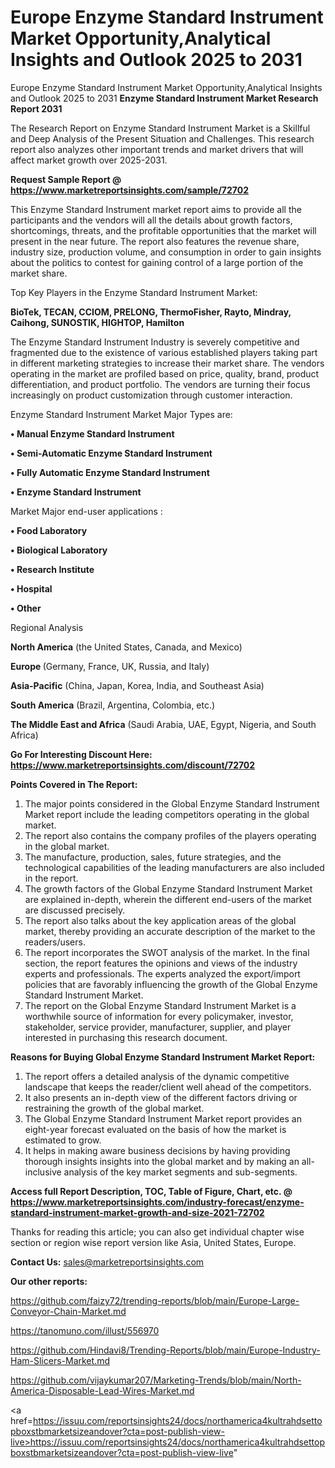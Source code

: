 # Europe Enzyme Standard Instrument Market Opportunity,Analytical Insights and Outlook 2025 to 2031
Europe Enzyme Standard Instrument Market Opportunity,Analytical Insights and Outlook 2025 to 2031
<strong>Enzyme Standard Instrument Market Research Report 2031</strong>

The Research Report on Enzyme Standard Instrument Market is a Skillful and Deep Analysis of the Present Situation and Challenges. This research report also analyzes other important trends and market drivers that will affect market growth over 2025-2031.

<strong>Request Sample Report @ <a href=https://www.marketreportsinsights.com/sample/72702>https://www.marketreportsinsights.com/sample/72702</a></strong>

This Enzyme Standard Instrument market report aims to provide all the participants and the vendors will all the details about growth factors, shortcomings, threats, and the profitable opportunities that the market will present in the near future. The report also features the revenue share, industry size, production volume, and consumption in order to gain insights about the politics to contest for gaining control of a large portion of the market share.

Top Key Players in the Enzyme Standard Instrument Market:

<strong>BioTek, TECAN, CCIOM, PRELONG, ThermoFisher, Rayto, Mindray, Caihong, SUNOSTIK, HIGHTOP, Hamilton</strong>

The Enzyme Standard Instrument Industry is severely competitive and fragmented due to the existence of various established players taking part in different marketing strategies to increase their market share. The vendors operating in the market are profiled based on price, quality, brand, product differentiation, and product portfolio. The vendors are turning their focus increasingly on product customization through customer interaction.

Enzyme Standard Instrument Market Major Types are:

<strong>• Manual Enzyme Standard Instrument

• Semi-Automatic Enzyme Standard Instrument

• Fully Automatic Enzyme Standard Instrument

• Enzyme Standard Instrument</strong>

Market Major end-user applications :

<strong>• Food Laboratory

• Biological Laboratory

• Research Institute

• Hospital

• Other</strong>

Regional Analysis

</u><strong><b>North America</b></strong> (the United States, Canada, and Mexico)

<strong><b>Europe </b></strong>(Germany, France, UK, Russia, and Italy)

<strong><b>Asia-Pacific</b></strong> (China, Japan, Korea, India, and Southeast Asia)

<strong><b>South America</b></strong> (Brazil, Argentina, Colombia, etc.)

<strong><b>The Middle East and Africa</b></strong> (Saudi Arabia, UAE, Egypt, Nigeria, and South Africa)

<strong>Go For Interesting Discount Here: <a href=https://www.marketreportsinsights.com/discount/72702>https://www.marketreportsinsights.com/discount/72702</a></strong>

<strong>Points Covered in The Report:</strong>
<ol>
  <li>The major points considered in the Global Enzyme Standard Instrument Market report include the leading competitors operating in the global market.</li>
  <li>The report also contains the company profiles of the players operating in the global market.</li>
  <li>The manufacture, production, sales, future strategies, and the technological capabilities of the leading manufacturers are also included in the report.</li>
  <li>The growth factors of the Global Enzyme Standard Instrument Market are explained in-depth, wherein the different end-users of the market are discussed precisely.</li>
  <li>The report also talks about the key application areas of the global market, thereby providing an accurate description of the market to the readers/users.</li>
  <li>The report incorporates the SWOT analysis of the market. In the final section, the report features the opinions and views of the industry experts and professionals. The experts analyzed the export/import policies that are favorably influencing the growth of the Global Enzyme Standard Instrument Market.</li>
  <li>The report on the Global Enzyme Standard Instrument Market is a worthwhile source of information for every policymaker, investor, stakeholder, service provider, manufacturer, supplier, and player interested in purchasing this research document.</li>
</ol>
<strong>Reasons for Buying Global Enzyme Standard Instrument Market Report:</strong>

<ol>
  <li>The report offers a detailed analysis of the dynamic competitive landscape that keeps the reader/client well ahead of the competitors.</li>
  <li>It also presents an in-depth view of the different factors driving or restraining the growth of the global market.</li>
  <li>The Global Enzyme Standard Instrument Market report provides an eight-year forecast evaluated on the basis of how the market is estimated to grow.</li>
  <li>It helps in making aware business decisions by having providing thorough insights insights into the global market and by making an all-inclusive analysis of the key market segments and sub-segments.</li>
</ol>
<strong>Access full Report Description, TOC, Table of Figure, Chart, etc. @ <a href=https://www.marketreportsinsights.com/industry-forecast/enzyme-standard-instrument-market-growth-and-size-2021-72702>https://www.marketreportsinsights.com/industry-forecast/enzyme-standard-instrument-market-growth-and-size-2021-72702</a></strong>


Thanks for reading this article; you can also get individual chapter wise section or region wise report version like Asia, United States, Europe.

<strong>Contact Us:</strong>
sales@marketreportsinsights.com

<strong>Our other reports:</strong>

<a href=https://github.com/faizy72/trending-reports/blob/main/Europe-Large-Conveyor-Chain-Market.md>https://github.com/faizy72/trending-reports/blob/main/Europe-Large-Conveyor-Chain-Market.md</a>

<a href=https://tanomuno.com/illust/556970>https://tanomuno.com/illust/556970</a>

<a href=https://github.com/Hindavi8/Trending-Reports/blob/main/Europe-Industry-Ham-Slicers-Market.md>https://github.com/Hindavi8/Trending-Reports/blob/main/Europe-Industry-Ham-Slicers-Market.md</a>

<a href=https://github.com/vijaykumar207/Marketing-Trends/blob/main/North-America-Disposable-Lead-Wires-Market.md>https://github.com/vijaykumar207/Marketing-Trends/blob/main/North-America-Disposable-Lead-Wires-Market.md</a>

<a href=https://issuu.com/reportsinsights24/docs/northamerica4kultrahdsettopboxstbmarketsizeandover?cta=post-publish-view-live>https://issuu.com/reportsinsights24/docs/northamerica4kultrahdsettopboxstbmarketsizeandover?cta=post-publish-view-live</a>"
